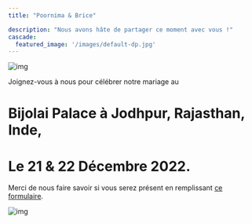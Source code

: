 ```yaml
---
title: "Poornima & Brice"

description: "Nous avons hâte de partager ce moment avec vous !"
cascade:
  featured_image: '/images/default-dp.jpg'
---
```


![img](/images/ganesh.png#ganesh)

Joignez-vous à nous pour célébrer notre mariage au

# Bijolai Palace à Jodhpur, Rajasthan, Inde,

# Le 21 & 22 Décembre 2022.

Merci de nous faire savoir si vous serez présent en remplissant [ce formulaire](/rsvp). 

![img](/images/flower.png#flower)
